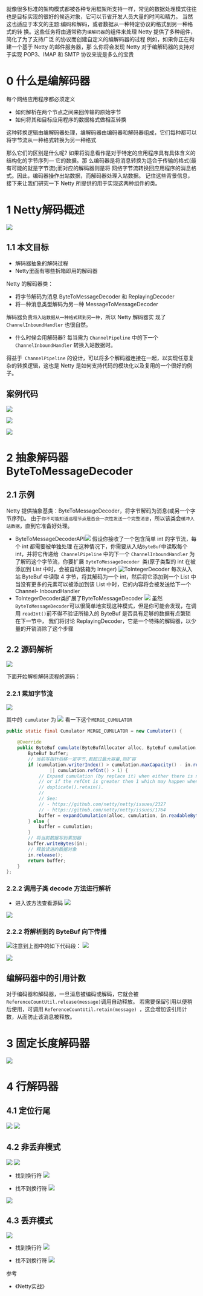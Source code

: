 就像很多标准的架构模式都被各种专用框架所支持一样，常见的数据处理模式往往也是目标实现的很好的候选对象，它可以节省开发人员大量的时间和精力。
当然这也适应于本文的主题:编码和解码，或者数据从一种特定协议的格式到另一种格式的转 换。这些任务将由通常称为`编解码器`的组件来处理
Netty 提供了多种组件，简化了为了支持广泛 的协议而创建自定义的编解码器的过程
例如，如果你正在构建一个基于 Netty 的邮件服务器，那 么你将会发现 Netty 对于编解码器的支持对于实现 POP3、IMAP 和 SMTP 协议来说是多么的宝贵
# 0 什么是编解码器
每个网络应用程序都必须定义
- 如何解析在两个节点之间来回传输的原始字节
- 如何将其和目标应用程序的数据格式做相互转换

这种转换逻辑由编解码器处理，编解码器由编码器和解码器组成，它们每种都可以将字节流从一种格式转换为另一种格式

那么它们的区别是什么呢?
如果将消息看作是对于特定的应用程序具有具体含义的结构化的字节序列— 它的数据。那 么编码器是将消息转换为适合于传输的格式(最有可能的就是字节流);而对应的解码器则是将 网络字节流转换回应用程序的消息格式。因此，编码器操作出站数据，而解码器处理入站数据。
记住这些背景信息，接下来让我们研究一下 Netty 所提供的用于实现这两种组件的类。
# 1 Netty解码概述
![](https://img-blog.csdnimg.cn/2020121522544899.png?x-oss-process=image/watermark,type_ZmFuZ3poZW5naGVpdGk,shadow_10,text_aHR0cHM6Ly9ibG9nLmNzZG4ubmV0L3FxXzMzNTg5NTEw,size_1,color_FFFFFF,t_70)

## 1.1 本文目标
- 解码器抽象的解码过程
- Netty里面有哪些拆箱即用的解码器

Netty 的解码器类：
- 将字节解码为消息
ByteToMessageDecoder 和 ReplayingDecoder
- 将一种消息类型解码为另一种
MessageToMessageDecoder

解码器负责`将入站数据从一种格式转到另一种`，所以 Netty 解码器实
现了 `ChannelInboundHandler` 也很自然。
 
- 什么时候会用解码器?
每当需为 `ChannelPipeline` 中的下一个 `ChannelInboundHandler` 转换入站数据时。

得益于` ChannelPipeline` 的设计，可以将多个解码器连接在一起，以实现任意复杂的转换逻辑，这也是 Netty 是如何支持代码的模块化以及复用的一个很好的例子。


## 案例代码
![](https://img-blog.csdnimg.cn/20201215234234107.png?x-oss-process=image/watermark,type_ZmFuZ3poZW5naGVpdGk,shadow_10,text_aHR0cHM6Ly9ibG9nLmNzZG4ubmV0L3FxXzMzNTg5NTEw,size_1,color_FFFFFF,t_70)

![](https://img-blog.csdnimg.cn/2020121523432325.png?x-oss-process=image/watermark,type_ZmFuZ3poZW5naGVpdGk,shadow_10,text_aHR0cHM6Ly9ibG9nLmNzZG4ubmV0L3FxXzMzNTg5NTEw,size_1,color_FFFFFF,t_70)

![](https://img-blog.csdnimg.cn/20201215234359985.png?x-oss-process=image/watermark,type_ZmFuZ3poZW5naGVpdGk,shadow_10,text_aHR0cHM6Ly9ibG9nLmNzZG4ubmV0L3FxXzMzNTg5NTEw,size_1,color_FFFFFF,t_70)


# 2 抽象解码器 ByteToMessageDecoder
## 2.1 示例
Netty 提供抽象基类：ByteToMessageDecoder，将字节解码为消息(或另一个字节序列)。
由于`你不可能知道远程节点是否会一次性发送一个完整消息`，所以该类会`缓冲入站数据`，直到它准备好处理。

- ByteToMessageDecoderAPI![](https://img-blog.csdnimg.cn/img_convert/e4017422b311a0952cf57b3e73eb818a.png)
假设你接收了一个包含简单 int 的字节流，每个 int 都需要被单独处理
在这种情况下，你需要从入站` ByteBuf `中读取每个 int，并将它传递给` ChannelPipeline` 中的下一个 `ChannelInboundHandler`
为了解码这个字节流，你要扩展 `ByteToMessageDecoder `类(原子类型的 int 在被添加到 List 中时，会被自动装箱为 Integer)
![ToIntegerDecoder](https://img-blog.csdnimg.cn/img_convert/6270b1e7d6ac2d0bc9f56266a051e4ab.png)
每次从入站 ByteBuf 中读取 4 字节，将其解码为一个 int，然后将它添加到一个 List 中
 当没有更多的元素可以被添加到该 List 中时，它的内容将会被发送给下一个 Channel- InboundHandler
- ToIntegerDecoder类扩展了ByteToMessageDecoder
![](https://img-blog.csdnimg.cn/img_convert/ce607f642b6ede33d3f52657db83767a.png)
虽然` ByteToMessageDecoder `可以很简单地实现这种模式，但是你可能会发现，在调用 `readInt()`前不得不验证所输入的 ByteBuf 是否具有足够的数据有点繁琐
在下一节中， 我们将讨论 ReplayingDecoder，它是一个特殊的解码器，以少量的开销消除了这个步骤
## 2.2 源码解析
![](https://img-blog.csdnimg.cn/img_convert/2ae19fff14d236a1bccbe6cc74051368.png)

下面开始解析解码流程的源码：
### 2.2.1 累加字节流
![](https://img-blog.csdnimg.cn/20201212225856230.png?x-oss-process=image/watermark,type_ZmFuZ3poZW5naGVpdGk,shadow_10,text_aHR0cHM6Ly9ibG9nLmNzZG4ubmV0L3FxXzMzNTg5NTEw,size_1,color_FFFFFF,t_70)

其中的` cumulator` 为
![](https://img-blog.csdnimg.cn/img_convert/13fc4116527e0b0825a5f6c43432ea9e.png)
看一下这个`MERGE_CUMULATOR`
```java
public static final Cumulator MERGE_CUMULATOR = new Cumulator() {
    
    @Override
    public ByteBuf cumulate(ByteBufAllocator alloc, ByteBuf cumulation, ByteBuf in) {
        ByteBuf buffer;
        // 当前写指针后移一定字节,若超过最大容量,则扩容
        if (cumulation.writerIndex() > cumulation.maxCapacity() - in.readableBytes()
                || cumulation.refCnt() > 1) {
            // Expand cumulation (by replace it) when either there is not more room in the buffer
            // or if the refCnt is greater then 1 which may happen when the user use slice().retain() or
            // duplicate().retain().
            //
            // See:
            // - https://github.com/netty/netty/issues/2327
            // - https://github.com/netty/netty/issues/1764
            buffer = expandCumulation(alloc, cumulation, in.readableBytes());
        } else {
            buffer = cumulation;
        }
        // 将当前数据写到累加器
        buffer.writeBytes(in);
        // 释放读进的数据对象
        in.release();
        return buffer;
    }
};
```

### 2.2.2 调用子类 decode 方法进行解析
- 进入该方法查看源码
![](https://img-blog.csdnimg.cn/img_convert/7172ed1a9fe9bf3cdb77712f7f0d34e6.png)

![](https://img-blog.csdnimg.cn/20201212230404103.png?x-oss-process=image/watermark,type_ZmFuZ3poZW5naGVpdGk,shadow_10,text_aHR0cHM6Ly9ibG9nLmNzZG4ubmV0L3FxXzMzNTg5NTEw,size_1,color_FFFFFF,t_70)

### 2.2.2 将解析到的 ByteBuf 向下传播
![](https://img-blog.csdnimg.cn/20201212230544100.png?x-oss-process=image/watermark,type_ZmFuZ3poZW5naGVpdGk,shadow_10,text_aHR0cHM6Ly9ibG9nLmNzZG4ubmV0L3FxXzMzNTg5NTEw,size_1,color_FFFFFF,t_70)注意到上图中的如下代码段：
![](https://img-blog.csdnimg.cn/20201212230918251.png?x-oss-process=image/watermark,type_ZmFuZ3poZW5naGVpdGk,shadow_10,text_aHR0cHM6Ly9ibG9nLmNzZG4ubmV0L3FxXzMzNTg5NTEw,size_1,color_FFFFFF,t_70)

![](https://img-blog.csdnimg.cn/20201212230843978.png?x-oss-process=image/watermark,type_ZmFuZ3poZW5naGVpdGk,shadow_10,text_aHR0cHM6Ly9ibG9nLmNzZG4ubmV0L3FxXzMzNTg5NTEw,size_1,color_FFFFFF,t_70)

## 编解码器中的引用计数
对于编码器和解码器，一旦消息被编码或解码，它就会被 `ReferenceCountUtil.release(message)`调用自动释放。
若需要保留引用以便稍后使用，可调用 `ReferenceCountUtil.retain(message) `，这会增加该引用计数，从而防止该消息被释放。
# 3 固定长度解码器
![](https://img-blog.csdnimg.cn/20201212231239235.png?x-oss-process=image/watermark,type_ZmFuZ3poZW5naGVpdGk,shadow_10,text_aHR0cHM6Ly9ibG9nLmNzZG4ubmV0L3FxXzMzNTg5NTEw,size_1,color_FFFFFF,t_70)

# 4 行解码器

## 4.1 定位行尾
![](https://img-blog.csdnimg.cn/20201215231415534.png?x-oss-process=image/watermark,type_ZmFuZ3poZW5naGVpdGk,shadow_10,text_aHR0cHM6Ly9ibG9nLmNzZG4ubmV0L3FxXzMzNTg5NTEw,size_1,color_FFFFFF,t_70)
![](https://img-blog.csdnimg.cn/20201215231512569.png?x-oss-process=image/watermark,type_ZmFuZ3poZW5naGVpdGk,shadow_10,text_aHR0cHM6Ly9ibG9nLmNzZG4ubmV0L3FxXzMzNTg5NTEw,size_1,color_FFFFFF,t_70)
## 4.2 非丢弃模式
![](https://img-blog.csdnimg.cn/img_convert/bf5041999fccf4def3b13c771ca8b45d.png)
![](https://img-blog.csdnimg.cn/img_convert/77a8881d0372955d31a88e83cf9b04a8.png)
- 找到换行符
![](https://img-blog.csdnimg.cn/20201215232800536.png?x-oss-process=image/watermark,type_ZmFuZ3poZW5naGVpdGk,shadow_10,text_aHR0cHM6Ly9ibG9nLmNzZG4ubmV0L3FxXzMzNTg5NTEw,size_1,color_FFFFFF,t_70)

- 找不到换行符
![](https://img-blog.csdnimg.cn/20201215232719115.png?x-oss-process=image/watermark,type_ZmFuZ3poZW5naGVpdGk,shadow_10,text_aHR0cHM6Ly9ibG9nLmNzZG4ubmV0L3FxXzMzNTg5NTEw,size_1,color_FFFFFF,t_70)

![](https://img-blog.csdnimg.cn/20201215230019635.png?x-oss-process=image/watermark,type_ZmFuZ3poZW5naGVpdGk,shadow_10,text_aHR0cHM6Ly9ibG9nLmNzZG4ubmV0L3FxXzMzNTg5NTEw,size_1,color_FFFFFF,t_70)

## 4.3  丢弃模式
![](https://img-blog.csdnimg.cn/20201215230915250.png?x-oss-process=image/watermark,type_ZmFuZ3poZW5naGVpdGk,shadow_10,text_aHR0cHM6Ly9ibG9nLmNzZG4ubmV0L3FxXzMzNTg5NTEw,size_1,color_FFFFFF,t_70)

- 找到换行符
![](https://img-blog.csdnimg.cn/20201215232542280.png?x-oss-process=image/watermark,type_ZmFuZ3poZW5naGVpdGk,shadow_10,text_aHR0cHM6Ly9ibG9nLmNzZG4ubmV0L3FxXzMzNTg5NTEw,size_1,color_FFFFFF,t_70)


- 找不到换行符
![](https://img-blog.csdnimg.cn/20201215232614254.png?x-oss-process=image/watermark,type_ZmFuZ3poZW5naGVpdGk,shadow_10,text_aHR0cHM6Ly9ibG9nLmNzZG4ubmV0L3FxXzMzNTg5NTEw,size_1,color_FFFFFF,t_70)

参考
- 《Netty实战》
